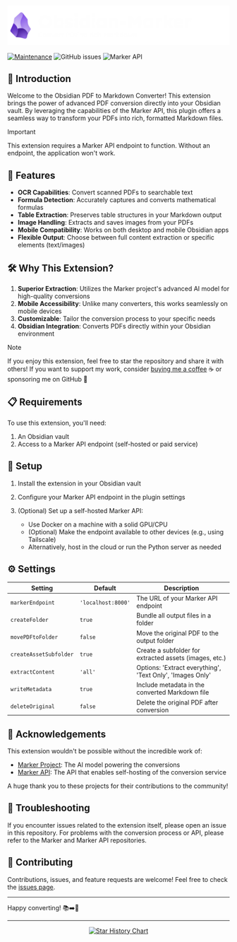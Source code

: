 ![title-banner](assets/title-banner.png)

[![Maintenance](https://img.shields.io/badge/Maintained%3F-yes-a27ded.svg)](https://GitHub.com/L3-N0X/obsidian-marker/graphs/commit-activity)
![GitHub issues](https://img.shields.io/github/issues/L3-N0X/obsidian-marker.svg)
![Marker API](https://img.shields.io/badge/Marker%20API-Required-a27ded.svg)

## 🌟 Introduction

Welcome to the Obsidian PDF to Markdown Converter! This extension brings the power of advanced PDF conversion directly into your Obsidian vault. By leveraging the capabilities of the Marker API, this plugin offers a seamless way to transform your PDFs into rich, formatted Markdown files.

> [!IMPORTANT]
> This extension requires a Marker API endpoint to function. Without an endpoint, the application won't work.

## 🚀 Features

- **OCR Capabilities**: Convert scanned PDFs to searchable text
- **Formula Detection**: Accurately captures and converts mathematical formulas
- **Table Extraction**: Preserves table structures in your Markdown output
- **Image Handling**: Extracts and saves images from your PDFs
- **Mobile Compatibility**: Works on both desktop and mobile Obsidian apps
- **Flexible Output**: Choose between full content extraction or specific elements (text/images)

## 🛠 Why This Extension?

1. **Superior Extraction**: Utilizes the Marker project's advanced AI model for high-quality conversions
2. **Mobile Accessibility**: Unlike many converters, this works seamlessly on mobile devices
3. **Customizable**: Tailor the conversion process to your specific needs
4. **Obsidian Integration**: Converts PDFs directly within your Obsidian environment

> [!NOTE]
> If you enjoy this extension, feel free to star the repository and share it with others!
> If you want to support my work, consider [buying me a coffee](https://www.buymeacoffee.com/l3n0x) ☕️ or sponsoring me on GitHub 🌟

## 📋 Requirements

To use this extension, you'll need:

1. An Obsidian vault
2. Access to a Marker API endpoint (self-hosted or paid service)

## 🔧 Setup

1. Install the extension in your Obsidian vault
2. Configure your Marker API endpoint in the plugin settings
3. (Optional) Set up a self-hosted Marker API:

   - Use Docker on a machine with a solid GPU/CPU
   - (Optional) Make the endpoint available to other devices (e.g., using Tailscale)
   - Alternatively, host in the cloud or run the Python server as needed

## ⚙️ Settings

| Setting                | Default            | Description                                               |
| ------------------------ | -------------------- | ----------------------------------------------------------- |
| `markerEndpoint`       | `'localhost:8000'` | The URL of your Marker API endpoint                       |
| `createFolder`         | `true`             | Bundle all output files in a folder                       |
| `movePDFtoFolder`      | `false`            | Move the original PDF to the output folder                |
| `createAssetSubfolder` | `true`             | Create a subfolder for extracted assets (images, etc.)    |
| `extractContent`       | `'all'`            | Options: 'Extract everything', 'Text Only', 'Images Only' |
| `writeMetadata`        | `true`             | Include metadata in the converted Markdown file           |
| `deleteOriginal`       | `false`            | Delete the original PDF after conversion                  |

## 🙏 Acknowledgements

This extension wouldn't be possible without the incredible work of:

- [Marker Project](https://github.com/VikParuchuri/marker): The AI model powering the conversions
- [Marker API](https://github.com/adithya-s-k/marker-api): The API that enables self-hosting of the conversion service

A huge thank you to these projects for their contributions to the community!

## 🐛 Troubleshooting

If you encounter issues related to the extension itself, please open an issue in this repository. For problems with the conversion process or API, please refer to the Marker and Marker API repositories.

## 🤝 Contributing

Contributions, issues, and feature requests are welcome! Feel free to check the [issues page](https://github.com/L3-N0X/obsidian-marker/issues).

---

Happy converting! 📚➡️📝

---

<p align="center">
  <a href="https://l3n0x.eu5.org">
    <img src="https://api.star-history.com/svg?repos=l3-n0x/obsidian-marker&type=Date" alt="Star History Chart">
  </a>
</p>
